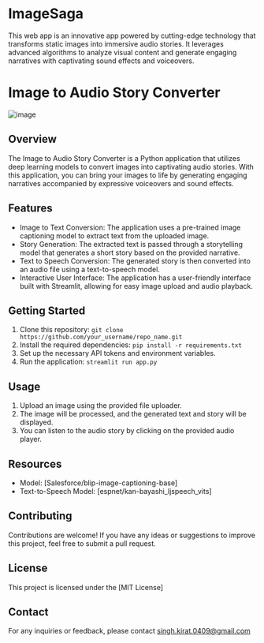 # ImageSaga
This web app is an innovative app powered by cutting-edge technology that transforms static images into immersive audio stories. It leverages advanced algorithms to analyze visual content and generate engaging narratives with captivating sound effects and voiceovers.


# Image to Audio Story Converter

![image](https://github.com/Jaskirat-singh04/ImageSaga/assets/83869412/ed433c43-8417-4f9f-91dc-d5519f1a465a)


## Overview
The Image to Audio Story Converter is a Python application that utilizes deep learning models to convert images into captivating audio stories. With this application, you can bring your images to life by generating engaging narratives accompanied by expressive voiceovers and sound effects.

## Features
- Image to Text Conversion: The application uses a pre-trained image captioning model to extract text from the uploaded image.
- Story Generation: The extracted text is passed through a storytelling model that generates a short story based on the provided narrative.
- Text to Speech Conversion: The generated story is then converted into an audio file using a text-to-speech model.
- Interactive User Interface: The application has a user-friendly interface built with Streamlit, allowing for easy image upload and audio playback.

## Getting Started
1. Clone this repository: `git clone https://github.com/your_username/repo_name.git`
2. Install the required dependencies: `pip install -r requirements.txt`
3. Set up the necessary API tokens and environment variables.
4. Run the application: `streamlit run app.py`

## Usage
1. Upload an image using the provided file uploader.
2. The image will be processed, and the generated text and story will be displayed.
3. You can listen to the audio story by clicking on the provided audio player.

## Resources
- Model: [Salesforce/blip-image-captioning-base]
- Text-to-Speech Model: [espnet/kan-bayashi_ljspeech_vits]

## Contributing
Contributions are welcome! If you have any ideas or suggestions to improve this project, feel free to submit a pull request.

## License
This project is licensed under the [MIT License]

## Contact
For any inquiries or feedback, please contact singh.kirat.0409@gmail.com

